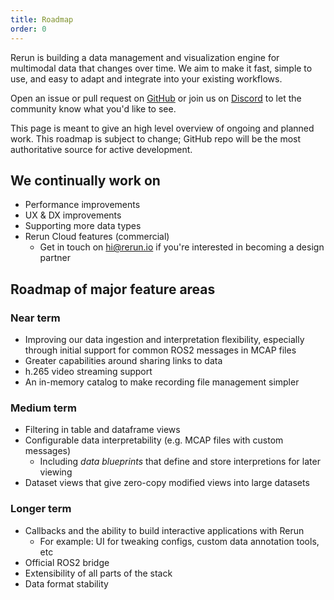 ```yaml
---
title: Roadmap
order: 0
---
```

Rerun is building a data management and visualization engine for multimodal data that changes over time.
We aim to make it fast, simple to use, and easy to adapt and integrate into your existing workflows.

Open an issue or pull request on [GitHub](https://github.com/rerun-io/rerun) or join us on [Discord](https://discord.gg/PXtCgFBSmH) to let the community know what you'd like to see.


This page is meant to give an high level overview of ongoing and planned work. This roadmap is subject to change; GitHub repo will be the most authoritative source for active development.

## We continually work on
- Performance improvements
- UX & DX improvements
- Supporting more data types
- Rerun Cloud features (commercial)
    - Get in touch on hi@rerun.io if you're interested in becoming a design partner

## Roadmap of major feature areas

### Near term
- Improving our data ingestion and interpretation flexibility, especially through initial support for common ROS2 messages in MCAP files
- Greater capabilities around sharing links to data
- h.265 video streaming support
- An in-memory catalog to make recording file management simpler

### Medium term
- Filtering in table and dataframe views
- Configurable data interpretability (e.g. MCAP files with custom messages)
    - Including _data blueprints_ that define and store interpretions for later viewing
- Dataset views that give zero-copy modified views into large datasets

### Longer term
- Callbacks and the ability to build interactive applications with Rerun
    - For example: UI for tweaking configs, custom data annotation tools, etc
- Official ROS2 bridge
- Extensibility of all parts of the stack
- Data format stability
